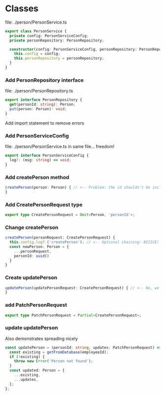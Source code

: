 # Classes

file: ./person/PersonService.ts

```ts
export class PersonService {
  private config: PersonServiceConfig;
  private personRepository: PersonRepository;

  constructor(config: PersonServiceConfig, personRepository: PersonRepository) {
    this.config = config;
    this.personRepository = personRepository;
  }
}
```

### Add PersonRepository interface

file: ./person/PersonRepository.ts

```ts
export interface PersonRepository {
  get(personId: string): Person;
  put(person: Person): void;
}
```

Add import statement to remove errors

### Add PersonServiceConfig

file: ./person/PersonService.ts
in same file... freedom!

```ts
export interface PersonServiceConfig {
  log?: (msg: string) => void;
}
```

### Add createPerson method

```ts
createPerson(person: Person) { // <-- Problem: the id shouldn't be included, that should be generated by PersonService
}
```

### Add CreatePersonRequest type

```ts
export type CreatePersonRequest = Omit<Person, 'personId'>;
```

### Change createPerson

```ts
createPerson(personRequest: CreatePersonRequest) {
  this.config.log?.('createPerson'); // <-- Optional chaining: NIIICE!
  const newPerson: Person = {
    ...personRequest,
    personId: uuid()
  }
}
```

### Create updatePerson

```ts
updatePerson(updatePersonRequest: CreatePersonRequest) { // <-- No, we don't want to be forced to update all fields...
}
```

### add PatchPersonRequest

```ts
export type PatchPersonRequest = Partial<CreatePersonRequest>;
```

### update updatePerson

Also demonstrates spreading nicely

```ts
const updatePerson = (personId: string, updates: PatchPersonRequest) => {
  const existing = getFromDatabase(employeeId);
  if (!existing) {
    throw new Error('Person not found');
  }
  const updated: Person = {
    ...existing,
    ...updates,
  };
};
```
